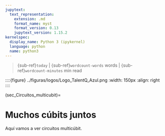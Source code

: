 ```yaml
---
jupytext:
  text_representation:
    extension: .md
    format_name: myst
    format_version: 0.13
    jupytext_version: 1.15.2
kernelspec:
  display_name: Python 3 (ipykernel)
  language: python
  name: python3
---
```


> {sub-ref}`today` | {sub-ref}`wordcount-words` words | {sub-ref}`wordcount-minutes` min read

::::{figure} ../figuras/logos/Logo_TalentQ_Azul.png
:width: 150px
:align: right
::::


(sec_Circuitos_multicubit)=
# Muchos cúbits juntos

Aquí vamos a ver circuitos multicúbit.

```{tableofcontents}
```
